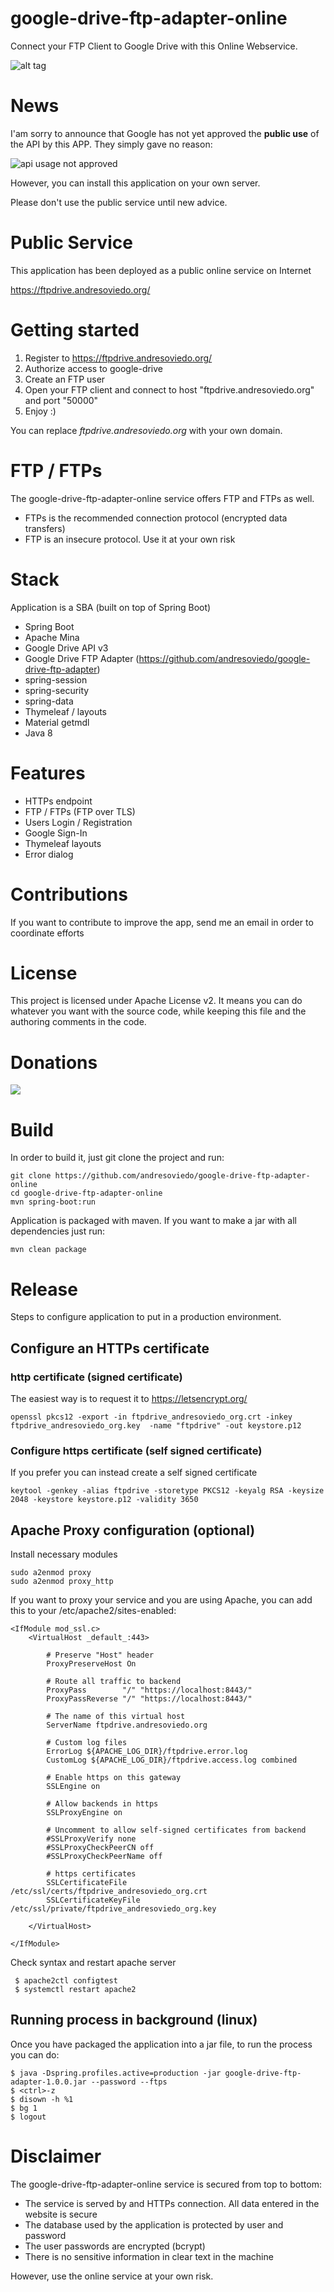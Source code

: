 # google-drive-ftp-adapter-online

Connect your FTP Client to Google Drive with this Online Webservice.

![alt tag](/docs/google-drive-ftp-adapter-online-logo.png)

# News

I'am sorry to announce that Google has not yet approved the **public use** of the API by this APP. They simply gave no reason:

![api usage not approved](/docs/google-unauthorization.png)

However, you can install this application on your own server.

Please don't use the public service until new advice.


# Public Service

This application has been deployed as a public online service on Internet

https://ftpdrive.andresoviedo.org/


# Getting started

1. Register to https://ftpdrive.andresoviedo.org/
2. Authorize access to google-drive
3. Create an FTP user
4. Open your FTP client and connect to host "ftpdrive.andresoviedo.org" and port "50000"
5. Enjoy :)

You can replace *ftpdrive.andresoviedo.org* with your own domain.


# FTP / FTPs

The google-drive-ftp-adapter-online service offers FTP and FTPs as well.
* FTPs is the recommended connection protocol (encrypted data transfers)
* FTP is an insecure protocol. Use it at your own risk


# Stack

Application is a SBA (built on top of Spring Boot)

* Spring Boot
* Apache Mina
* Google Drive API v3
* Google Drive FTP Adapter (https://github.com/andresoviedo/google-drive-ftp-adapter)
* spring-session
* spring-security
* spring-data
* Thymeleaf / layouts
* Material getmdl
* Java 8


# Features

* HTTPs endpoint
* FTP / FTPs (FTP over TLS)
* Users Login / Registration
* Google Sign-In
* Thymeleaf layouts
* Error dialog


# Contributions

If you want to contribute to improve the app, send me an email in order to coordinate efforts


# License

This project is licensed under Apache License v2.  It means you can do whatever you want with the source code, while keeping this file and the authoring comments in the code. 


# Donations

[<img src="https://www.paypalobjects.com/webstatic/en_US/i/btn/png/btn_donate_92x26.png">](https://www.paypal.me/andresoviedo)


# Build

In order to build it, just git clone the project and run:

    git clone https://github.com/andresoviedo/google-drive-ftp-adapter-online
    cd google-drive-ftp-adapter-online
    mvn spring-boot:run 


Application is packaged with maven. If you want to make a jar with all dependencies just run:

    mvn clean package
       

# Release

Steps to configure application to put in a production environment.

## Configure an HTTPs certificate

### http certificate (signed certificate)

The easiest way is to request it to https://letsencrypt.org/

    openssl pkcs12 -export -in ftpdrive_andresoviedo_org.crt -inkey ftpdrive_andresoviedo_org.key  -name "ftpdrive" -out keystore.p12

### Configure https certificate (self signed certificate)

If you prefer you can instead create a self signed certificate

    keytool -genkey -alias ftpdrive -storetype PKCS12 -keyalg RSA -keysize 2048 -keystore keystore.p12 -validity 3650

## Apache Proxy configuration (optional)

Install necessary modules

    sudo a2enmod proxy
    sudo a2enmod proxy_http

If you want to proxy your service and you are using Apache, you can add this to your /etc/apache2/sites-enabled:

    <IfModule mod_ssl.c>
    	<VirtualHost _default_:443>
    
    		# Preserve "Host" header
    		ProxyPreserveHost On
    
    		# Route all traffic to backend
           	ProxyPass        "/" "https://localhost:8443/"
            ProxyPassReverse "/" "https://localhost:8443/"
    
    		# The name of this virtual host
            ServerName ftpdrive.andresoviedo.org
    
    		# Custom log files
    		ErrorLog ${APACHE_LOG_DIR}/ftpdrive.error.log
            CustomLog ${APACHE_LOG_DIR}/ftpdrive.access.log combined
    
    		# Enable https on this gateway
    		SSLEngine on
    
    		# Allow backends in https
    		SSLProxyEngine on
    
    		# Uncomment to allow self-signed certificates from backend
    		#SSLProxyVerify none
    		#SSLProxyCheckPeerCN off
    		#SSLProxyCheckPeerName off
    
    		# https certificates
    		SSLCertificateFile      /etc/ssl/certs/ftpdrive_andresoviedo_org.crt
            SSLCertificateKeyFile /etc/ssl/private/ftpdrive_andresoviedo_org.key
            
    	</VirtualHost>
    
    </IfModule>


Check syntax and restart apache server

     $ apache2ctl configtest
     $ systemctl restart apache2


## Running process in background (linux)

Once you have packaged the application into a jar file, to run the process you can do:

    $ java -Dspring.profiles.active=production -jar google-drive-ftp-adapter-1.0.0.jar --password --ftps
    $ <ctrl>-z
    $ disown -h %1
    $ bg 1
    $ logout

# Disclaimer

The google-drive-ftp-adapter-online service is secured from top to bottom:
* The service is served by and HTTPs connection. All data entered in the website is secure
* The database used by the application is protected by user and password
* The user passwords are encrypted (bcrypt)
* There is no sensitive information in clear text in the machine

However, use the online service at your own risk.


